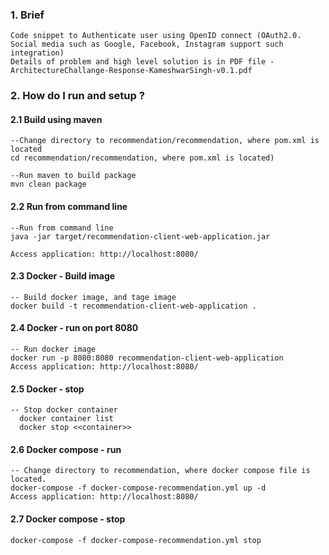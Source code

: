 ### 1. Brief  
    Code snippet to Authenticate user using OpenID connect (OAuth2.0. Social media such as Google, Facebook, Instagram support such integration)
    Details of problem and high level solution is in PDF file - ArchitectureChallange-Response-KameshwarSingh-v0.1.pdf

### 2. How do I run and setup ?
#### 2.1  Build using maven

    --Change directory to recommendation/recommendation, where pom.xml is located
    cd recommendation/recommendation, where pom.xml is located)

    --Run maven to build package
    mvn clean package

#### 2.2 Run from command line

    --Run from command line
    java -jar target/recommendation-client-web-application.jar

    Access application: http://localhost:8080/


#### 2.3 Docker - Build image

    -- Build docker image, and tage image
    docker build -t recommendation-client-web-application .


#### 2.4 Docker - run on port 8080
    -- Run docker image
    docker run -p 8080:8080 recommendation-client-web-application
    Access application: http://localhost:8080/



#### 2.5 Docker - stop
    -- Stop docker container
      docker container list
      docker stop <<container>>

#### 2.6 Docker compose - run

    -- Change directory to recommendation, where docker compose file is located.
    docker-compose -f docker-compose-recommendation.yml up -d
    Access application: http://localhost:8080/


#### 2.7 Docker compose - stop
    docker-compose -f docker-compose-recommendation.yml stop
